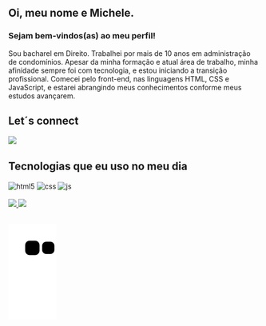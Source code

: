 ## Oi, meu nome e Michele.
### Sejam bem-vindos(as) ao meu perfil!

Sou bacharel em Direito. Trabalhei por mais de 10 anos em administração de condomínios.
Apesar da minha formação e atual área de trabalho, minha afinidade sempre foi com tecnologia, e estou iniciando a transição profissional. 
Comecei pelo front-end, nas linguagens HTML, CSS e JavaScript, e estarei abrangindo meus conhecimentos conforme meus estudos avançarem.


## Let´s connect
<div> 
  <a href="https://www.linkedin.com/in/michele-de-oliveira-martins-569098142" target="_blank"><img src="https://img.shields.io/badge/-LinkedIn-%230077B5?style=for-the-badge&logo=linkedin&logoColor=white" target="_blank"></a> 
</div>


  ## Tecnologias que eu uso no meu dia
<div style="display: inline_block">
  <img align="center" alt="html5" src="https://img.shields.io/badge/HTML5-E34F26?style=for-the-badge&logo=html5&logoColor=white" />
  <img align="center" alt="css" src="https://img.shields.io/badge/CSS3-1572B6?style=for-the-badge&logo=css3&logoColor=white" />
  <img align="center" alt="js" src="https://img.shields.io/badge/JavaScript-F7DF1E?style=for-the-badge&logo=javascript&logoColor=black" />
  
<div>
<br />
   <a href="https://github.com/MicheleOM">
   <img width="48%" src="https://github-readme-stats.vercel.app/api?username=MicheleOM&show_icons=true&theme=tokyonight&include_all_commits=true&count_private=true"/>
   <img width="47%" src="https://github-readme-stats.vercel.app/api/top-langs/?username=MicheleOM&layout=compact&langs_count=6&theme=tokyonight"/>

</div>
  
</div><br/>
 
<div> 

  ![Snake animation](https://github.com/MicheleOM/MicheleOM/blob/output/github-contribution-grid-snake.svg)

</div>
